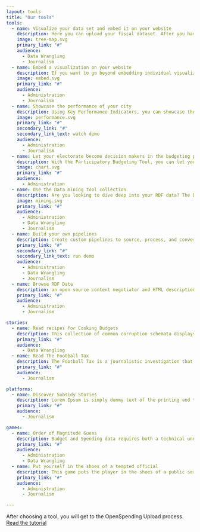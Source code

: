 ```yaml
---
layout: tools
title: "Our tools"
tools:
  - name: Visualize your data set and embed it on your website
    description: Here you can upload your fiscal dataset. After you have described each column, you can produce instant visualisations to share with your electorate.
    image: tree-map.svg
    primary_link: "#"
    audience:
      - Data Wrangling
      - Journalism
  - name: Embed a visualization on your website
    description: If you want to go beyond embedding individual visualizations on your website, you can implement the microsite - a slimmed down, lightweight version of the dataset viewer, that you can easily control using an admin interface.
    image: embed.svg
    primary_link: "#"
    audience:
      - Administration
      - Journalism
  - name: Showcase the performance of your city
    description: Using Key Performance Indicators, you can showcase the performance of your city or municipality.
    image: performance.svg
    primary_link: "#"
    secondary_link: "#"
    secondary_link_text: watch demo
    audience:
      - Administration
      - Journalism
  - name: Let your electorate become decision makers in the budgeting process
    description: With the Participatory Budgeting Tool, you can let your electorate become decision makers in the budgeting process!
    image: chart.svg
    primary_link: "#"
    audience:
      - Administration
  - name: Use the Data mining tool collection
    description: Are you looking to dive deep into your RDF data? The Data Mining Tool Collection offers you a plethora of ways to do so. Using it you can apply time series algorithms, detect outliers, perform descriptive statistics, do clustering and similarity learning
    image: mining.svg
    primary_link: "#"
    audience:
      - Administration
      - Data Wrangling
      - Journalism
  - name: Build your own pipelines
    description: Create custom pipelines to source, process, and convert data from almost any source into a variety of formats.
    primary_link: "#"
    secondary_link: "#"
    secondary_link_text: run demo
    audience:
      - Administration
      - Data Wrangling
      - Journalism
  - name: Browse RDF Data
    description: an open source content negotiator and HTML description generator for RDF resources. It is a PHP web application, able to be deployed in most environments out of the box with minimum effort, lowering the barrier for publishing Linked Data on the Web.
    primary_link: "#"
    audience:
      - Administration
      - Journalism

stories:
  - name: Read recipes for Cooking Budgets
    description: This collection of common corruption schemata displays European processes in bribery, embezzlement, favoritism and general abuse of public resources for private gains. It is meant to be used as a resource for journalists seeking to investigate misuse of public funds.
    primary_link: "#"
    audience:
      - Data Wrangling
  - name: Read The Football Tax
    description: The Football Tax is a journalistic investigation that traces public spending to professional football.
    primary_link: "#"
    audience:
      - Journalism

platforms:
  - name: Discover Subsidy Stories
    description: Lorem Ipsum is simply dummy text of the printing and typesetting industry. Lorem Ipsum has been the industry's.
    primary_link: "#"
    audience:
      - Journalism

games:
  - name: Order of Magnitude Guess
    description: Budget and Spending data requires both a technical understanding and an immaculate sense of magnitude. Find out how you compare to others in your field using the Order of Magnitude Guessr
    primary_link: "#"
    audience:
      - Administration
      - Data Wrangling
  - name: Put yourself in the shoes of a tempted official
    description: This game puts the player in the shoes of a public servant, tempted at various stages of his career path. How long will you stay legal?
    primary_link: "#"
    audience:
      - Administration
      - Journalism

---
```


After choosing a tool, you will get to the OpenSpending Upload process. [Read the tutorial](../documentation)
